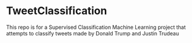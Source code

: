 # TweetClassification
This repo is for a Supervised Classification Machine Learning project that attempts to classify tweets made by Donald Trump and Justin Trudeau 
